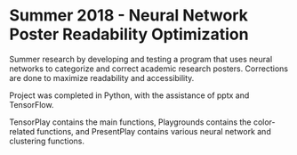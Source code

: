 # Summer 2018 - Neural Network Poster Readability Optimization

Summer research by developing and testing a program that uses neural networks 
to categorize and correct academic research posters. Corrections are done to maximize 
readability and accessibility. 

Project was completed in Python, with the assistance of pptx and TensorFlow.

TensorPlay contains the main functions, Playgrounds contains the color-related functions, 
and PresentPlay contains various neural network and clustering functions.
